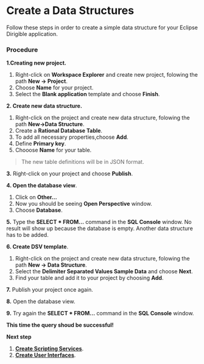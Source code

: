 # **Create a Data Structures**

Follow these steps in order to create a simple data structure for your Eclipse Dirigible application.

### Procedure
**1.Creating new project.**
1. Right-click on **Workspace Explorer** and create new project, folowing the path **New -> Project**.
2. Choose **Name** for your project.
3. Select the **Blank application** template and choose **Finish**.

**2. Create new data structure.**
1. Right-click on the project and create new data structure, folowing the path **New->Data Structure**.
2. Create a **Rational Database Table**.
3. To add all necessary properties,choose **Add**.
4. Define **Primary key**.
5. Chooose **Name** for your table.
> The new table definitions will be in JSON format.

**3.** Right-click on your project and choose **Publish**.

**4. Open the database view**.
1. Click on **Other...**
2. Now you should be seeing **Open Perspective** window.
3. Choose **Database**.

**5.**	Type the **SELECT * FROM...** command in the **SQL Console** window. No result will show up because the database is empty. Another data structure has to be added.

**6. Create DSV template**.
1. Right-click on the project and create new data structure, folowing the path **New -> Data Structure**.
2. Select the **Delimiter Separated Values Sample Data** and choose **Next**.
3. Find your table and add it to your project by choosing **Add**.

**7.** Publish your project once again.

**8.** Open the database view.

**9.** Try again the **SELECT * FROM...** command in the **SQL Console** window.

**This time the query shoud be successful!**

**Next step**
1. [**Create Scripting Services**](https://github.com/dirigiblelabs/curriculum/tree/master/KalinaGeorgieva/ScriptingServices.md).
2. [**Create User Interfaces**](https://github.com/dirigiblelabs/curriculum/tree/master/KalinaGeorgieva/UserInterfaces.md).
